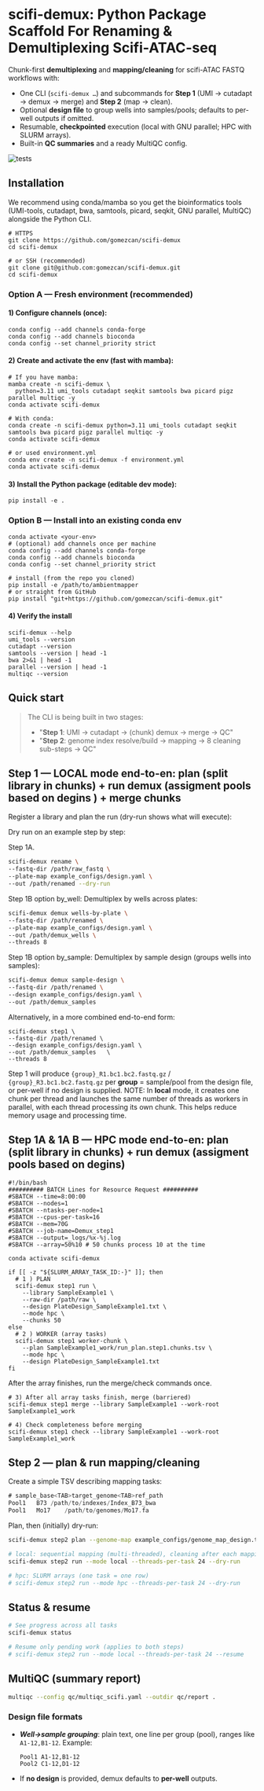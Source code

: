 # scifi-demux: Python Package Scaffold For Renaming & Demultiplexing Scifi-ATAC-seq

Chunk-first **demultiplexing** and **mapping/cleaning** for scifi-ATAC FASTQ workflows with:

- One CLI (```scifi-demux …```) and subcommands for **Step 1** (UMI → cutadapt → demux → merge) and **Step 2** (map → clean).
- Optional **design file** to group wells into samples/pools; defaults to per-well outputs if omitted.
- Resumable, **checkpointed** execution (local with GNU parallel; HPC with SLURM arrays).
- Built-in **QC summaries** and a ready MultiQC config.

![tests](https://github.com/gomezcan/scifi-demux/actions/workflows/tests.yml/badge.svg?branch=main)


## Installation

We recommend using conda/mamba so you get the bioinformatics tools (UMI-tools, cutadapt, bwa, samtools, picard, seqkit, GNU parallel, MultiQC) alongside the Python CLI.

```
# HTTPS
git clone https://github.com/gomezcan/scifi-demux
cd scifi-demux
```

```
# or SSH (recommended)
git clone git@github.com:gomezcan/scifi-demux.git
cd scifi-demux
```

### Option A — Fresh environment (recommended)

#### 1) Configure channels (once):

```
conda config --add channels conda-forge
conda config --add channels bioconda
conda config --set channel_priority strict
```

#### 2) Create and activate the env (fast with mamba):

```
# If you have mamba:
mamba create -n scifi-demux \
  python=3.11 umi_tools cutadapt seqkit samtools bwa picard pigz parallel multiqc -y
conda activate scifi-demux
```

```
# With conda:
conda create -n scifi-demux python=3.11 umi_tools cutadapt seqkit samtools bwa picard pigz parallel multiqc -y
conda activate scifi-demux
```

```
# or used environment.yml
conda env create -n scifi-demux -f environment.yml
conda activate scifi-demux
```

#### 3) Install the Python package (editable dev mode):

```
pip install -e .
```

### Option B — Install into an existing conda env
```
conda activate <your-env>
# (optional) add channels once per machine
conda config --add channels conda-forge
conda config --add channels bioconda
conda config --set channel_priority strict

# install (from the repo you cloned)
pip install -e /path/to/ambientmapper
# or straight from GitHub
pip install "git+https://github.com/gomezcan/scifi-demux.git"
```

#### 4) Verify the install
```
scifi-demux --help
umi_tools --version
cutadapt --version
samtools --version | head -1
bwa 2>&1 | head -1
parallel --version | head -1
multiqc --version
```


## Quick start

> The CLI is being built in two stages:
>  - "**Step 1**: UMI → cutadapt → (chunk) demux → merge → QC"
>  - "**Step 2**: genome index resolve/build → mapping → 8 cleaning sub-steps → QC"


## Step 1 — LOCAL mode end-to-en: plan (split library in chunks) + run demux (assigment pools based on degins ) + merge chunks
Register a library and plan the run (dry-run shows what will execute):


Dry run on an example step by step:

Step 1A.
```bash
scifi-demux rename \
--fastq-dir /path/raw_fastq \
--plate-map example_configs/design.yaml \
--out /path/renamed --dry-run
```

Step 1B option by_well: Demultiplex by wells across plates:

```bash
scifi-demux demux wells-by-plate \
--fastq-dir /path/renamed \
--plate-map example_configs/design.yaml \
--out /path/demux_wells \
--threads 8
```

Step 1B option by_sample: Demultiplex by sample design (groups wells into samples):

```bash
scifi-demux demux sample-design \
--fastq-dir /path/renamed \
--design example_configs/design.yaml \
--out /path/demux_samples
```

Alternatively, in a more combined end-to-end form:
```
scifi-demux step1 \
--fastq-dir /path/renamed \
--design example_configs/design.yaml \
--out /path/demux_samples   \
--threads 8
```

Step 1 will produce `{group}_R1.bc1.bc2.fastq.gz` / `{group}_R3.bc1.bc2.fastq.gz` per **group** = sample/pool from the design file, or per-well if no design is supplied.
NOTE: In **local** mode, it creates one chunk per thread and launches the same number of threads as workers in parallel, with each thread processing its own chunk. This helps reduce memory usage and processing time.

## Step 1A & 1A B — HPC mode end-to-en: plan (split library in chunks) +  run demux (assigment pools based on degins) 

```
#!/bin/bash
########## BATCH Lines for Resource Request ##########
#SBATCH --time=8:00:00
#SBATCH --nodes=1
#SBATCH --ntasks-per-node=1
#SBATCH --cpus-per-task=16
#SBATCH --mem=70G
#SBATCH --job-name=Demux_step1
#SBATCH --output=_logs/%x-%j.log
#SBATCH --array=50%10 # 50 chunks process 10 at the time

conda activate scifi-demux

if [[ -z "${SLURM_ARRAY_TASK_ID:-}" ]]; then
  # 1 ) PLAN 
  scifi-demux step1 run \
    --library SampleExample1 \
    --raw-dir /path/raw \
    --design PlateDesign_SampleExample1.txt \
    --mode hpc \
    --chunks 50
else
  # 2 ) WORKER (array tasks)
  scifi-demux step1 worker-chunk \
    --plan SampleExample1_work/run_plan.step1.chunks.tsv \
    --mode hpc \
    --design PlateDesign_SampleExample1.txt
fi
```

After the array finishes, run the merge/check commands once.

```
# 3) After all array tasks finish, merge (barriered)
scifi-demux step1 merge --library SampleExample1 --work-root SampleExample1_work

# 4) Check completeness before merging
scifi-demux step1 check --library SampleExample1 --work-root SampleExample1_work
```

## Step 2 — plan & run mapping/cleaning
Create a simple TSV describing mapping tasks:
```swift
# sample_base<TAB>target_genome<TAB>ref_path
Pool1	B73	/path/to/indexes/Index_B73_bwa
Pool1	Mo17	/path/to/genomes/Mo17.fa
```

Plan, then (initially) dry-run:

```bash
scifi-demux step2 plan --genome-map example_configs/genome_map_design.tsv

# local: sequential mapping (multi-threaded), cleaning after each mapping
scifi-demux step2 run --mode local --threads-per-task 24 --dry-run

# hpc: SLURM arrays (one task = one row)
# scifi-demux step2 run --mode hpc --threads-per-task 24 --dry-run
```

## Status & resume
```bash
# See progress across all tasks
scifi-demux status

# Resume only pending work (applies to both steps)
# scifi-demux step2 run --mode local --threads-per-task 24 --resume
```

## MultiQC (summary report)
```bash
multiqc --config qc/multiqc_scifi.yaml --outdir qc/report .
```

### Design file formats
- ***Well→sample grouping***: plain text, one line per group (pool), ranges like `A1-12,B1-12`.
  Example:
  ```ngnix
  Pool1	A1-12,B1-12
  Pool2	C1-12,D1-12
  ```
- If **no design** is provided, demux defaults to **per-well** outputs. 


